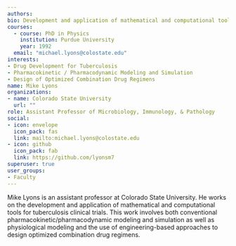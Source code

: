 ```yaml
---
authors:
bio: Development and application of mathematical and computational tools to for tuberculosis drug.
courses:
  - course: PhD in Physics
    institution: Purdue University
    year: 1992
  email: "michael.lyons@colostate.edu"
interests:
- Drug Development for Tuberculosis
- Pharmacokinetic / Pharmacodynamic Modeling and Simulation
- Design of Optimized Combination Drug Regimens
name: Mike Lyons
organizations:
- name: Colorado State University
  url: ""
role: Assistant Professor of Microbiology, Immunology, & Pathology
social:
- icon: envelope
  icon_pack: fas
  link: mailto:michael.lyons@colostate.edu
- icon: github
  icon_pack: fab
  link: https://github.com/lyonsm7
superuser: true
user_groups:
- Faculty
---
```


Mike Lyons is an assistant professor at Colorado State University. He works on the development and application of mathematical and computational tools for tuberculosis clinical trials. This work involves both conventional pharmacokinetic/pharmacodynamic modeling and simulation as well as physiological modeling and the use of engineering-based approaches to design optimized combination drug regimens.

